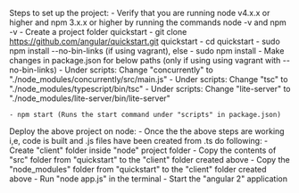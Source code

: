 Steps to set up the project:
	- Verify that you are running node v4.x.x or higher and npm 3.x.x or higher by running the commands node -v and npm -v
	- Create a project folder quickstart
	- git clone https://github.com/angular/quickstart.git quickstart
	- cd quickstart
	- sudo npm install --no-bin-links (if using vagrant), else - sudo npm install
	- Make changes in package.json for below paths (only if using using vagrant with --no-bin-links)
		- Under scripts: Change "concurrently" to "./node_modules/concurrently/src/main.js"
		- Under scripts: Change "tsc" to "./node_modules/typescript/bin/tsc"
		- Under scripts: Change "lite-server" to "./node_modules/lite-server/bin/lite-server"
			
	- npm start (Runs the start command under "scripts" in package.json)
  
Deploy the above project on node:
	- Once the the above steps are working i,e, code is built and .js files have been created from .ts do following:
		- Create "client" folder inside "node" project folder
		- Copy the contents of "src" folder from "quickstart" to the "client" folder created above
		- Copy the "node_modules" folder from "quickstart" to the "client" folder created above
		- Run "node app.js" in the terminal
		- Start the "angular 2" application
